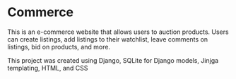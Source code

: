 # Commerce

This is an e-commerce website that allows users to auction products. Users can create listings, add listings to their watchlist, leave comments on listings, bid on products, and more. 

This project was created using Django, SQLite for Django models, Jinjga templating, HTML, and CSS
